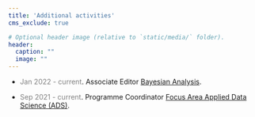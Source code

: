 ```yaml
---
title: 'Additional activities'
cms_exclude: true

# Optional header image (relative to `static/media/` folder).
header:
  caption: ""
  image: ""
---
```


- <span style="color: grey;">Jan 2022 - current</span>. Associate Editor [Bayesian Analysis](https://projecteuclid.org/journals/bayesian-analysis).

- <span style="color: grey;">Sep 2021 - current</span>. Programme Coordinator [Focus Area Applied Data Science (ADS)](https://www.uu.nl/en/research/applied-data-science).
